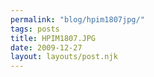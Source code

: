 ```yaml
---
permalink: "blog/hpim1807jpg/"
tags: posts
title: HPIM1807.JPG
date: 2009-12-27
layout: layouts/post.njk
---
```


